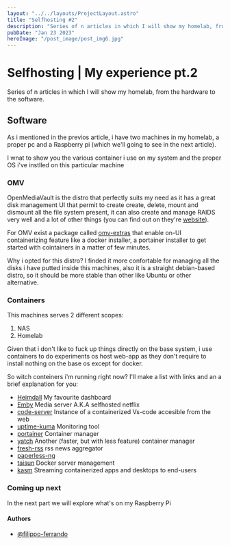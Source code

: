 ```yaml
---
layout: "../../layouts/ProjectLayout.astro"
title: "Selfhosting #2"
description: "Series of n articles in which I will show my homelab, from the hardware to the software."
pubDate: "Jan 23 2023"
heroImage: "/post_image/post_img6.jpg"
---
```

# Selfhosting | My experience pt.2

Series of n articles in which I will show my homelab, from the hardware to the software.

## Software
As i mentioned in the previos article, i have two machines in my homelab, a proper pc and a Raspberry pi (which we'll going to see in the next article).

I wnat to show you the various container i use on my system and the proper OS i've instlled on this particular machine

### OMV
OpenMediaVault is the distro that perfectly suits my need as it has a great disk management UI that permit to create create, delete, mount and dismount all the file system present, it can also create and manage RAIDS very well and a lot of other things (you can find out on they're [website](link)).

For OMV exist a package called [omv-extras](link) that enable on-UI containerizing feature like a docker installer, a portainer installer to get started with cointainers in a matter of few minutes.

Why i opted for this distro? I finded it more confortable for managing all the disks i have putted inside this machines, also it is a straight debian-based distro, so it should be more stable than other like Ubuntu or other alternative.

### Containers
This machines serves 2 different scopes:
1. NAS
2. Homelab

Given that i don't like to fuck up things directly on the base system, i use containers to do experiments os host web-app as they don't require to install nothing on the base os except for docker.

So witch conteiners i'm running right now? I'll make a list with links and an a brief explanation for you:
- [Heimdall](https://heimdall.site/) My favourite dashboard
- [Emby](https://emby.media/) Media server A.K.A selfhosted netflix
- [code-server](https://code.visualstudio.com/docs/remote/vscode-server) Instance of a containerized Vs-code accesible from the web
- [uptime-kuma](https://uptime.kuma.pet/) Monitoring tool
- [portainer](https://www.portainer.io/) Container manager
- [yatch](https://yacht.sh/) Another (faster, but with less feature) container manager 
- [fresh-rss](https://freshrss.org/) rss news aggregator
- [paperless-ng](https://github.com/jonaswinkler/paperless-ng)
- [taisun](https://www.taisun.io/) Docker server management
- [kasm](https://www.kasmweb.com/) Streaming containerized apps and desktops to end-users

### Coming up next

In the next part we will explore what's on my Raspberry Pi

#### Authors

- [@filippo-ferrando](https://www.github.com/filippo-ferrando)
